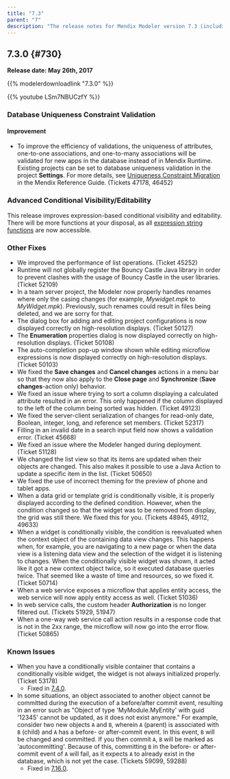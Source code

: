```yaml
---
title: "7.3"
parent: "7"
description: "The release notes for Mendix Modeler version 7.3 (including all patches) with details on new features, bug fixes, and known issues."
---
```


## 7.3.0 {#730}

**Release date: May 26th, 2017**

{{% modelerdownloadlink "7.3.0" %}}

{{% youtube LSm7NBUCzfY %}}

### Database Uniqueness Constraint Validation

#### Improvement

* To improve the efficiency of validations, the uniqueness of attributes, one-to-one associations, and one-to-many associations will be validated for new apps in the database instead of in Mendix Runtime. Existing projects can be set to database uniqueness validation in the project **Settings**. For more details, see [Uniqueness Constraint Migration](/refguide7/uniqueness-constraint-migration) in the Mendix Reference Guide. (Tickets 47178, 46452)

### Advanced Conditional Visibility/Editability

This release improves expression-based conditional visibility and editability. There will be more functions at your disposal, as all [expression string functions](/refguide7/string-function-calls) are now accessible.

### Other Fixes

* We improved the performance of list operations. (Ticket 45252)
* Runtime will not globally register the Bouncy Castle Java library in order to prevent clashes with the usage of Bouncy Castle in the user libraries. (Ticket 52109)
* In a team server project, the Modeler now properly handles renames where only the casing changes (for example, *Mywidget.mpk* to *MyWidget.mpk*). Previously, such renames could result in files being deleted, and we are sorry for that.
* The dialog box for adding and editing project configurations is now displayed correctly on high-resolution displays. (Ticket 50127)
* The **Enumeration** properties dialog is now displayed correctly on high-resolution displays. (Ticket 50108)
* The auto-completion pop-up window shown while editing microflow expressions is now displayed correctly on high-resolution displays. (Ticket 50103)
* We fixed the **Save changes** and **Cancel changes** actions in a menu bar so that they now also apply to the **Close page** and **Synchronize** (**Save changes**-action only) behavior.
* We fixed an issue where trying to sort a column displaying a calculated attribute resulted in an error. This only happened if the column displayed to the left of the column being sorted was hidden. (Ticket 49123)
* <a name="RN730"></a>We fixed the server-client serialization of changes for read-only date, Boolean, integer, long, and reference set members. (Ticket 52317)
* Filling in an invalid date in a search input field now shows a validation error. (Ticket 45668)
* We fixed an issue where the Modeler hanged during deployment. (Ticket 51128)
* <a name="RN730_1"></a>We changed the list view so that its items are updated when their objects are changed. This also makes it possible to use a Java Action to update a specific item in the list. (Ticket 50650)
* We fixed the use of incorrect theming for the preview of phone and tablet apps.
* When a data grid or template grid is conditionally visible, it is properly displayed according to the defined condition. However, when the condition changed so that the widget was to be removed from display, the grid was still there. We fixed this for you. (Tickets 48945, 49112, 49633)
* When a widget is conditionally visible, the condition is reevaluated when the context object of the containing data view changes. This happens when, for example, you are navigating to a new page or when the data view is a listening data view and the selection of the widget it is listening to changes. When the conditionally visible widget was shown, it acted like it got a new context object twice, so it executed database queries twice. That seemed like a waste of time and resources, so we fixed it. (Ticket 50714)
* When a web service exposes a microflow that applies entity access, the web service will now apply entity access as well. (Ticket 51036)
* In web service calls, the custom header **Authorization** is no longer filtered out. (Tickets 51929, 51947)
* When a one-way web service call action results in a response code that is not in the 2xx range, the microflow will now go into the error flow. (Ticket 50865)

### Known Issues

* When you have a conditionally visible container that contains a conditionally visible widget, the widget is not always initialized properly. (Ticket 53178)
	* Fixed in [7.4.0](7.4#RN740).
* In some situations, an object associated to another object cannot be committed during the execution of a before/after commit event, resulting in an error such as "Object of type 'MyModule.MyEntity' with guid '12345' cannot be updated, as it does not exist anymore." For example, consider two new objects `A` and `B`, wherein `A` (parent) is associated with `B` (child) and `A` has a before- or after-commit event. In this event, `B` will be changed and committed. If you then commit `A`, `B` will be marked as 'autocommitting'. Because of this, committing `B` in the before- or after-commit event of `A` will fail, as it expects `A` to already exist in the database, which is not yet the case. (Tickets 59099, 59288)
	* Fixed in [7.16.0](7.16#59099).
